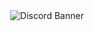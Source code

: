 <div align="center">
    <img src="https://discordapp.com/api/guilds/700607091391594567/widget.png?style=banner2" alt="Discord Banner"/>
</div>